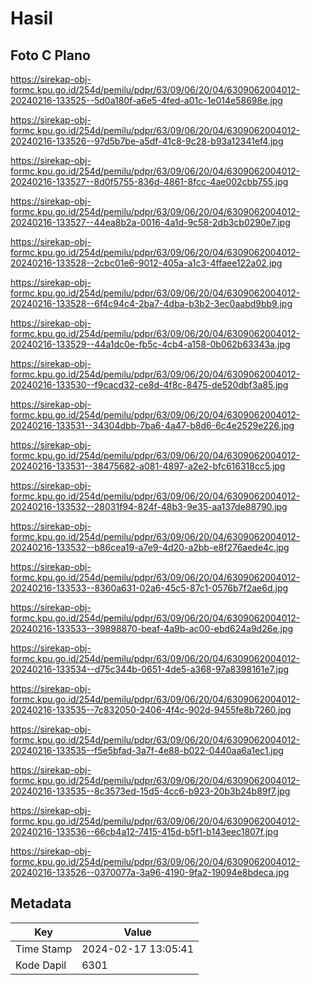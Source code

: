 # Hasil

## Foto C Plano

https://sirekap-obj-formc.kpu.go.id/254d/pemilu/pdpr/63/09/06/20/04/6309062004012-20240216-133525--5d0a180f-a6e5-4fed-a01c-1e014e58698e.jpg

https://sirekap-obj-formc.kpu.go.id/254d/pemilu/pdpr/63/09/06/20/04/6309062004012-20240216-133526--97d5b7be-a5df-41c8-9c28-b93a12341ef4.jpg

https://sirekap-obj-formc.kpu.go.id/254d/pemilu/pdpr/63/09/06/20/04/6309062004012-20240216-133527--8d0f5755-836d-4861-8fcc-4ae002cbb755.jpg

https://sirekap-obj-formc.kpu.go.id/254d/pemilu/pdpr/63/09/06/20/04/6309062004012-20240216-133527--44ea8b2a-0016-4a1d-9c58-2db3cb0290e7.jpg

https://sirekap-obj-formc.kpu.go.id/254d/pemilu/pdpr/63/09/06/20/04/6309062004012-20240216-133528--2cbc01e6-9012-405a-a1c3-4ffaee122a02.jpg

https://sirekap-obj-formc.kpu.go.id/254d/pemilu/pdpr/63/09/06/20/04/6309062004012-20240216-133528--6f4c94c4-2ba7-4dba-b3b2-3ec0aabd9bb9.jpg

https://sirekap-obj-formc.kpu.go.id/254d/pemilu/pdpr/63/09/06/20/04/6309062004012-20240216-133529--44a1dc0e-fb5c-4cb4-a158-0b062b63343a.jpg

https://sirekap-obj-formc.kpu.go.id/254d/pemilu/pdpr/63/09/06/20/04/6309062004012-20240216-133530--f9cacd32-ce8d-4f8c-8475-de520dbf3a85.jpg

https://sirekap-obj-formc.kpu.go.id/254d/pemilu/pdpr/63/09/06/20/04/6309062004012-20240216-133531--34304dbb-7ba6-4a47-b8d6-6c4e2529e226.jpg

https://sirekap-obj-formc.kpu.go.id/254d/pemilu/pdpr/63/09/06/20/04/6309062004012-20240216-133531--38475682-a081-4897-a2e2-bfc616318cc5.jpg

https://sirekap-obj-formc.kpu.go.id/254d/pemilu/pdpr/63/09/06/20/04/6309062004012-20240216-133532--28031f94-824f-48b3-9e35-aa137de88790.jpg

https://sirekap-obj-formc.kpu.go.id/254d/pemilu/pdpr/63/09/06/20/04/6309062004012-20240216-133532--b86cea19-a7e9-4d20-a2bb-e8f276aede4c.jpg

https://sirekap-obj-formc.kpu.go.id/254d/pemilu/pdpr/63/09/06/20/04/6309062004012-20240216-133533--8360a631-02a6-45c5-87c1-0576b7f2ae6d.jpg

https://sirekap-obj-formc.kpu.go.id/254d/pemilu/pdpr/63/09/06/20/04/6309062004012-20240216-133533--39898870-beaf-4a9b-ac00-ebd624a9d26e.jpg

https://sirekap-obj-formc.kpu.go.id/254d/pemilu/pdpr/63/09/06/20/04/6309062004012-20240216-133534--d75c344b-0651-4de5-a368-97a8398161e7.jpg

https://sirekap-obj-formc.kpu.go.id/254d/pemilu/pdpr/63/09/06/20/04/6309062004012-20240216-133535--7c832050-2406-4f4c-902d-9455fe8b7260.jpg

https://sirekap-obj-formc.kpu.go.id/254d/pemilu/pdpr/63/09/06/20/04/6309062004012-20240216-133535--f5e5bfad-3a7f-4e88-b022-0440aa6a1ec1.jpg

https://sirekap-obj-formc.kpu.go.id/254d/pemilu/pdpr/63/09/06/20/04/6309062004012-20240216-133535--8c3573ed-15d5-4cc6-b923-20b3b24b89f7.jpg

https://sirekap-obj-formc.kpu.go.id/254d/pemilu/pdpr/63/09/06/20/04/6309062004012-20240216-133536--66cb4a12-7415-415d-b5f1-b143eec1807f.jpg

https://sirekap-obj-formc.kpu.go.id/254d/pemilu/pdpr/63/09/06/20/04/6309062004012-20240216-133526--0370077a-3a96-4190-9fa2-19094e8bdeca.jpg


## Metadata

| Key        | Value               |
| ---------- | ------------------- |
| Time Stamp | 2024-02-17 13:05:41 |
| Kode Dapil | 6301                |



